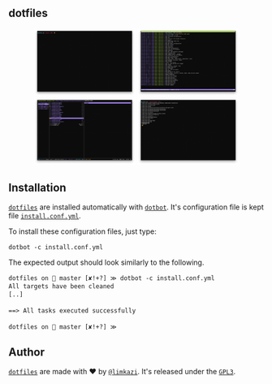 ## dotfiles

<p align="center" float="left">
  <img width="200" src="./.assets/2019-09-22-scrot.png">
  <img width="200" src="./.assets/2019-09-22-tig.png">
  <img width="200" src="./.assets/2019-09-22-ranger.png">
  <img width="200" src="./.assets/2019-09-22-fzf.png">
</p>

## Installation

[`dotfiles`][dotfiles] are installed automatically with [`dotbot`][dotbot].
It's configuration file is kept file [`install.conf.yml`][dotbot-file].

To install these configuration files, just type:
```
dotbot -c install.conf.yml
```

The expected output should look similarly to the following.

```
dotfiles on  master [✘!+?] ≫ dotbot -c install.conf.yml
All targets have been cleaned
[..]

==> All tasks executed successfully

dotfiles on  master [✘!+?] ≫
```

## Author
[`dotfiles`][dotfiles] are made with ❤ by [`@limkazi`][limakzi]. It's released under the [`GPL3`][license].


[limakzi]: https://github.com/limakzi
[dotfiles]: https://github.com/limakzi/dotfiles
[license]: ./LICENSE.txt
[dotbot]: https://github.com/anishathalye/dotbot
[dotbot-file]: ./install.conf.yml
